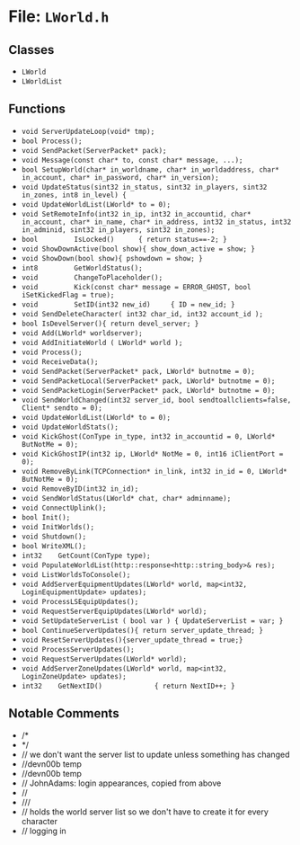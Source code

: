 # File: `LWorld.h`

## Classes

- `LWorld`
- `LWorldList`

## Functions

- `void ServerUpdateLoop(void* tmp);`
- `bool	Process();`
- `void	SendPacket(ServerPacket* pack);`
- `void	Message(const char* to, const char* message, ...);`
- `bool	SetupWorld(char* in_worldname, char* in_worldaddress, char* in_account, char* in_password, char* in_version);`
- `void	UpdateStatus(sint32 in_status, sint32 in_players, sint32 in_zones, int8 in_level) {`
- `void	UpdateWorldList(LWorld* to = 0);`
- `void	SetRemoteInfo(int32 in_ip, int32 in_accountid, char* in_account, char* in_name, char* in_address, int32 in_status, int32 in_adminid, sint32 in_players, sint32 in_zones);`
- `bool			IsLocked()		{ return status==-2; }`
- `void	ShowDownActive(bool show){ show_down_active = show; }`
- `void	ShowDown(bool show){ pshowdown = show; }`
- `int8			GetWorldStatus();`
- `void			ChangeToPlaceholder();`
- `void			Kick(const char* message = ERROR_GHOST, bool iSetKickedFlag = true);`
- `void			SetID(int32 new_id)		{ ID = new_id; }`
- `void	SendDeleteCharacter( int32 char_id, int32 account_id );`
- `bool	IsDevelServer(){ return devel_server; }`
- `void	Add(LWorld* worldserver);`
- `void	AddInitiateWorld ( LWorld* world );`
- `void	Process();`
- `void	ReceiveData();`
- `void	SendPacket(ServerPacket* pack, LWorld* butnotme = 0);`
- `void	SendPacketLocal(ServerPacket* pack, LWorld* butnotme = 0);`
- `void	SendPacketLogin(ServerPacket* pack, LWorld* butnotme = 0);`
- `void	SendWorldChanged(int32 server_id, bool sendtoallclients=false, Client* sendto = 0);`
- `void	UpdateWorldList(LWorld* to = 0);`
- `void	UpdateWorldStats();`
- `void	KickGhost(ConType in_type, int32 in_accountid = 0, LWorld* ButNotMe = 0);`
- `void	KickGhostIP(int32 ip, LWorld* NotMe = 0, int16 iClientPort = 0);`
- `void	RemoveByLink(TCPConnection* in_link, int32 in_id = 0, LWorld* ButNotMe = 0);`
- `void	RemoveByID(int32 in_id);`
- `void	SendWorldStatus(LWorld* chat, char* adminname);`
- `void	ConnectUplink();`
- `bool	Init();`
- `void	InitWorlds();`
- `void	Shutdown();`
- `bool	WriteXML();`
- `int32	GetCount(ConType type);`
- `void	PopulateWorldList(http::response<http::string_body>& res);`
- `void	ListWorldsToConsole();`
- `void	AddServerEquipmentUpdates(LWorld* world, map<int32, LoginEquipmentUpdate> updates);`
- `void	ProcessLSEquipUpdates();`
- `void	RequestServerEquipUpdates(LWorld* world);`
- `void	SetUpdateServerList ( bool var ) { UpdateServerList = var; }`
- `bool	ContinueServerUpdates(){ return server_update_thread; }`
- `void	ResetServerUpdates(){server_update_thread = true;}`
- `void	ProcessServerUpdates();`
- `void	RequestServerUpdates(LWorld* world);`
- `void	AddServerZoneUpdates(LWorld* world, map<int32, LoginZoneUpdate> updates);`
- `int32	GetNextID()				{ return NextID++; }`

## Notable Comments

- /*
- */
- // we don't want the server list to update unless something has changed
- //devn00b temp
- //devn00b temp
- // JohnAdams: login appearances, copied from above
- //
- ///
- // holds the world server list so we don't have to create it for every character
- // logging in
